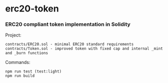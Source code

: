 # erc20-token
### ERC20 compliant token implementation in Solidity


Project:
```
contracts/ERC20.sol - minimal ERC20 standard requirements
contracts/Token.sol - improved token with fixed cap and internal _mint and _burn functions
```

Commands:
```
npm run test (test:light)
npm run build
```